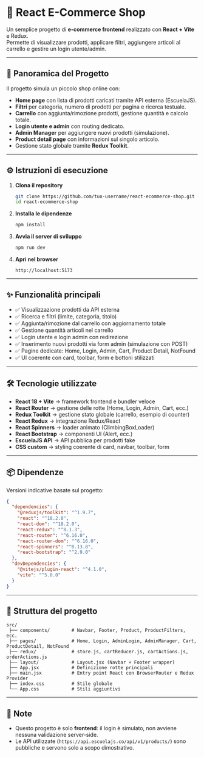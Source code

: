 
# 🛒 React E-Commerce Shop

Un semplice progetto di **e-commerce frontend** realizzato con **React + Vite** e Redux.  
Permette di visualizzare prodotti, applicare filtri, aggiungere articoli al carrello e gestire un login utente/admin.

---

## 📌 Panoramica del Progetto

Il progetto simula un piccolo shop online con:

- **Home page** con lista di prodotti caricati tramite API esterna (EscuelaJS).
- **Filtri** per categoria, numero di prodotti per pagina e ricerca testuale.
- **Carrello** con aggiunta/rimozione prodotti, gestione quantità e calcolo totale.
- **Login utente e admin** con routing dedicato.
- **Admin Manager** per aggiungere nuovi prodotti (simulazione).
- **Product detail page** con informazioni sul singolo articolo.
- Gestione stato globale tramite **Redux Toolkit**.

---

## ⚙️ Istruzioni di esecuzione

1. **Clona il repository**
   ```bash
   git clone https://github.com/tuo-username/react-ecommerce-shop.git
   cd react-ecommerce-shop
   ```

2. **Installa le dipendenze**
   ```bash
   npm install
   ```

3. **Avvia il server di sviluppo**
   ```bash
   npm run dev
   ```

4. **Apri nel browser**
   ```
   http://localhost:5173
   ```

---

## ✨ Funzionalità principali

- ✅ Visualizzazione prodotti da API esterna  
- ✅ Ricerca e filtri (limite, categoria, titolo)  
- ✅ Aggiunta/rimozione dal carrello con aggiornamento totale  
- ✅ Gestione quantità articoli nel carrello  
- ✅ Login utente e login admin con redirezione  
- ✅ Inserimento nuovi prodotti via form admin (simulazione con POST)  
- ✅ Pagine dedicate: Home, Login, Admin, Cart, Product Detail, NotFound  
- ✅ UI coerente con card, toolbar, form e bottoni stilizzati  

---

## 🛠️ Tecnologie utilizzate

- **React 18 + Vite** → framework frontend e bundler veloce  
- **React Router** → gestione delle rotte (Home, Login, Admin, Cart, ecc.)  
- **Redux Toolkit** → gestione stato globale (carrello, esempio di counter)  
- **React Redux** → integrazione Redux/React  
- **React Spinners** → loader animato (ClimbingBoxLoader)  
- **React Bootstrap** → componenti UI (Alert, ecc.)  
- **EscuelaJS API** → API pubblica per prodotti fake  
- **CSS custom** → styling coerente di card, navbar, toolbar, form  

---

## 📦 Dipendenze

Versioni indicative basate sul progetto:

```json
{
  "dependencies": {
    "@reduxjs/toolkit": "^1.9.7",
    "react": "^18.2.0",
    "react-dom": "^18.2.0",
    "react-redux": "^8.1.3",
    "react-router": "^6.16.0",
    "react-router-dom": "^6.16.0",
    "react-spinners": "^0.13.8",
    "react-bootstrap": "^2.9.0"
  },
  "devDependencies": {
    "@vitejs/plugin-react": "^4.1.0",
    "vite": "^5.0.0"
  }
}
```

---

## 📂 Struttura del progetto

```
src/
 ├── components/        # Navbar, Footer, Product, ProductFilters, ecc.
 ├── pages/             # Home, Login, AdminLogin, AdminManager, Cart, ProductDetail, NotFound
 ├── redux/             # store.js, cartReducer.js, cartActions.js, orderActions.js
 ├── layout/            # Layout.jsx (Navbar + Footer wrapper)
 ├── App.jsx            # Definizione rotte principali
 ├── main.jsx           # Entry point React con BrowserRouter e Redux Provider
 ├── index.css          # Stile globale
 └── App.css            # Stili aggiuntivi
```

---

## 📖 Note

- Questo progetto è solo **frontend**: il login è simulato, non avviene nessuna validazione server-side.
- Le API utilizzate (`https://api.escuelajs.co/api/v1/products/`) sono pubbliche e servono solo a scopo dimostrativo.
